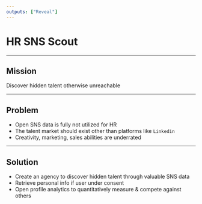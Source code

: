 ```yaml
---
outputs: ["Reveal"]
---
```


# HR SNS Scout

---

## Mission

Discover hidden talent otherwise unreachable

---

## Problem

- Open SNS data is fully not utilized for HR
- The talent market should exist other than platforms like `Linkedin`
- Creativity, marketing, sales abilities are underrated

---

## Solution

- Create an agency to discover hidden talent through valuable SNS data
- Retrieve personal info if user under consent
- Open profile analytics to quantitatively measure & compete against others
